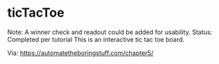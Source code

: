 # ticTacToe
Note: A winner check and readout could be added for usability.
Status: Completed per tutorial
This is an interactive tic tac toe board.

Via: https://automatetheboringstuff.com/chapter5/
